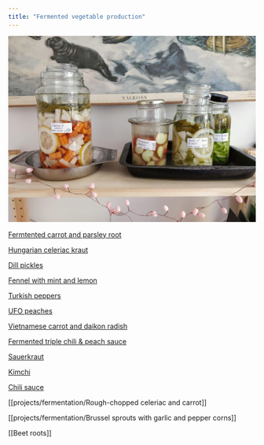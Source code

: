 ```yaml
---
title: "Fermented vegetable production"
---
```


![](projects/attachments/Fermentation%20station.jpg)

[Fermtented carrot and parsley root](projects/fermentation/fermented_carrot_parsley.md)

[Hungarian celeriac kraut](projects/fermentation/Hungarian%20celeriac%20kraut.md)

[Dill pickles](projects/fermentation/Dill%20pickles.md)

[Fennel with mint and lemon](projects/fermentation/fennel_mint_lemon.md)

[Turkish peppers](projects/fermentation/Turkish%20peppers.md)

[UFO peaches](projects/fermentation/UFO_peaches.md)

[Vietnamese carrot and daikon radish](projects/fermentation/vietnamese_carrot_daikon.md)

[Fermented triple chili & peach sauce](projects/fermentation/Chili%20sauce.md)

[Sauerkraut](projects/fermentation/Sauerkraut.md)

[Kimchi](projects/fermentation/Kimchi.md)

[Chili sauce](projects/fermentation/Chili%20sauce.md)

[[projects/fermentation/Rough-chopped celeriac and carrot]]

[[projects/fermentation/Brussel sprouts with garlic and pepper corns]]

[[Beet roots]]

